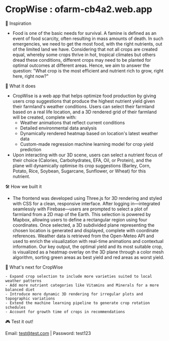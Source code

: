 # CropWise : ofarm-cb4a2.web.app

🌱 Inspiration

- Food is one of the basic needs for survival. A famine is defined as an event of food scarcity, often resulting in mass amounts of death. In such emergencies, we need to get the most food, with the right nutrients, out of the limited land we have. Considering that not all crops are created equal, whereby some crops thrive in hot, tropical climates but others dread these conditions, different crops may need to be planted for optimal outcomes at different areas. Hence, we aim to answer the question: "What crop is the most efficient and nutrient rich to grow, right here, right now?"

🚀 What it does

- CropWise is a web app that helps optimize food production by giving users crop suggestions that produce the highest nutrient yield given their farmland's weather conditions. Users can select their farmland based on a real life location, and a 3D rendered grid of their farmland will be created, complete with:
    - Weather animations that reflect current conditions
    - Detailed environmental data analysis
    - Dynamically rendered heatmap based on location's latest weather data
    - Custom-made regression machine learning model for crop yield prediction
- Upon interacting with our 3D scene, users can select a nutrient focus of their choice (Calories, Carbohydrates, EFA, Oil, or Protein), and the plane will dynamically optimise its crop suggestions (Barley, Corn, Potato, Rice, Soybean, Sugarcane, Sunflower, or Wheat) for this nutrient.

🛠️ How we built it

- The frontend was developed using Three.js for 3D rendering and styled with CSS for a clean, responsive interface. After logging in—integrated seamlessly with Firebase—users are prompted to select a plot of farmland from a 2D map of the Earth. This selection is powered by Mapbox, allowing users to define a rectangular region using four coordinates. Once selected, a 3D subdivided plane representing the chosen location is generated and displayed, complete with coordinate references. Weather data is retrieved from the Open-Meteo API and used to enrich the visualization with real-time animations and contextual information. Our key output, the optimal yield and its most suitable crop, is visualized as a heatmap overlay on the 3D plane through a color mesh algorithm, sorting green areas as best yield and red areas as worst yield.

  
🔮 What's next for CropWise

    - Expand crop selection to include more varieties suited to local weather patterns
    - Add more nutrient categories like Vitamins and Minerals for a more balanced diet
    - Introduce more dynamic 3D rendering for irregular plots and topographic variations
    - Extend the machine learning pipeline to generate crop rotation schedules
    - Account for growth time of crops in recommendations

🎮 Test it out!

Email: test@test.com | Password: test123
